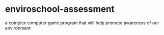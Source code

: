 # enviroschool-assessment
a complex computer game program that will help promote awareness of our environment 
